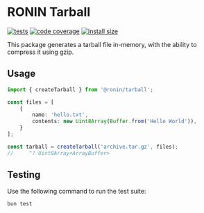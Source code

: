 # RONIN Tarball

[![tests](https://img.shields.io/github/actions/workflow/status/ronin-co/tarball/validate.yml?label=tests)](https://github.com/ronin-co/tarball/actions/workflows/validate.yml)
[![code coverage](https://img.shields.io/codecov/c/github/ronin-co/tarball)](https://codecov.io/github/ronin-co/tarball)
[![install size](https://packagephobia.com/badge?p=@ronin/tarball)](https://packagephobia.com/result?p=@ronin/tarball)

This package generates a tarball file in-memory, with the ability to compress it using gzip.

## Usage
```typescript
import { createTarball } from '@ronin/tarball';

const files = [
    {
        name: 'hello.txt',
        contents: new Uint8Array(Buffer.from('Hello World')),
    }
];

const tarball = createTarball('archive.tar.gz', files);
//     ^? Uint8Array<ArrayBuffer>
```

## Testing

Use the following command to run the test suite:

```
bun test
```
